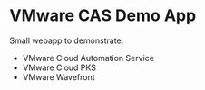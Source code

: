 # VMware CAS Demo App
Small webapp to demonstrate:
* VMware Cloud Automation Service
* VMware Cloud PKS
* VMware Wavefront